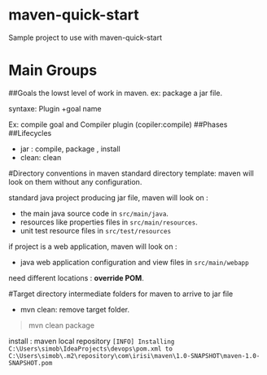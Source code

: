 # maven-quick-start
Sample project to use with maven-quick-start
# Main Groups
##Goals
the lowst level of work in maven.
ex: package a jar file. 

syntaxe: Plugin +goal name

Ex: compile goal and Compiler plugin (copiler:compile)
##Phases
##Lifecycles
* jar : compile, package , install
* clean: clean

#Directory conventions in maven
standard directory template: maven will look on them without any configuration.

standard java project producing jar file, maven will look on :
* the main java source code in `src/main/java`. 
* resources like properties files in `src/main/resources`.
* unit test resource files in `src/test/resources`

if project is a web application, maven will look on :
* java web application configuration and view files in `src/main/webapp`

need different locations : **override POM**.

#Target directory
intermediate folders for maven to arrive to jar file
* mvn clean: remove target folder.

>mvn clean package

install : maven local repository
`[INFO] Installing C:\Users\simob\IdeaProjects\devops\pom.xml to C:\Users\simob\.m2\repository\com\irisi\maven\1.0-SNAPSHOT\maven-1.0-SNAPSHOT.pom`
